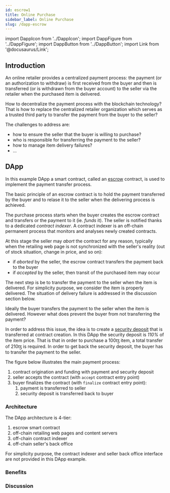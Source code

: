 ```yaml
---
id: escrow1
title: Online Purchase
sidebar_label: Online Purchase
slug: /dapp-escrow
---
```


import DappIcon from '../DappIcon';
import DappFigure from '../DappFigure';
import DappButton from '../DappButton';
import Link from '@docusaurus/Link';

<DappFigure img='escrow-screen.png' width='100%'/>

<DappButton url="https://edukera.github.io/completium-dapp-escrow/" txt="open dapp"/>

## Introduction

An online retailer provides a centralized payment process: the payment (or an authorization to withdraw) is first received from the buyer and then is transferred (or is withdrawn from the buyer account) to the seller via the retailer when the purchased item is delivered.

How to decentralize the payment process with the blockchain technology? That is how to replace the centralized retailer organization which serves as a trusted third party to transfer the payment from the buyer to the seller?

The challenges to address are:
* how to ensure the seller that the buyer is willing to purchase?
* who is responsible for transferring the payment to the seller?
* how to manage item delivery failures?
* ...

## DApp

In this example DApp a <Link to='/docs/dapp-tools/tezos#smart-contract'>smart contract</Link>, called an <a href='https://en.wikipedia.org/wiki/Escrow' target='_blank'>escrow</a> contract, is used to implement the payment transfer process.

The basic principle of an escrow contract is to hold the payment transferred by the buyer and to relase it to the seller when the delivering process is achieved.

The purchase process starts when the buyer creates the escrow contract and transfers or the payment to it (ie. *funds* it). The seller is notified thanks to a dedicated *contract indexer*. A contract indexer is an off-chain permanent process that monitors and analyses newly created contracts.

At this stage the seller may *abort* the contract for any reason, typically when the retailing web page is not synchronized with the seller's reality (out of stock situation, change in price, and so on):
* if *aborted* by the seller, the escrow contract transfers the payment back to the buyer
* if *accepted* by the seller, then transit of the purchased item may occur

The next step is be to transfer the payment to the seller when the item is delivered. For simplicity purpose, we consider the item is properly delivered. The situation of delivery failure is addressed in the <Link to='/docs/dapp-escrow#discussion'>discussion</Link> section below.

Ideally the buyer transfers the payment to the seller when the item is delivered. However what does prevent the buyer from not transferring the payment?

In order to address this issue, the idea is to create a <u>security deposit</u> that is transferred at contract creation. In this DApp the security deposit is *110%* of the item price. That is that in order to purchase a 100ꜩ item, a total transfer of 210ꜩ is required. In order to get back the security deposit, the buyer has to transfer the payment to the seller.

The figure below illustrates the main payment process:

<DappFigure img='escrow-schema.svg' width='60%'/>

1. contract origination and funding with payment and security deposit
2. seller accepts the contract (with `accept` contract entry point)
3. buyer finalizes the contract (with `finalize` contract entry point):
   1. payment is transferred to seller
   2. security deposit is transferred back to buyer

### Architecture

The DApp architecture is 4-tier:
1. escrow smart contract
2. off-chain retailing web pages and content servers
3. off-chain contract indexer
4. off-chain seller's back office

<DappFigure img='escrow-archi.svg' width='70%'/>

For simplicity purpose, the contract indexer and seller back office interface are not provided in this DApp example.

### Benefits



### Discussion